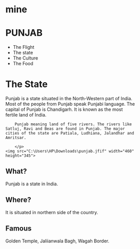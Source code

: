 # mine
<html>
<head>
<meta name="viewport" content="width=device-width, initial-scale=1.0">
<style>
* {
  box-sizing: border-box;
}

img {
  width: 100%;
  height: auto;
}

.row:after {
  content: "";
  clear: both;
  display: table;
}

[class*="col-"] {
  float: left;
  padding: 15px;
  width: 100%;
}

@media only screen and (min-width:600px)
  {.col-s-1 {width: 8.33%;}
  .col-s-2 {width: 16.66%;}
  .col-s-3 {width: 25%;}
  .col-s-4 {width: 33.33%;}
  .col-s-5 {width: 41.66%;}
  .col-s-6 {width: 50%;}
  .col-s-7 {width: 58.33%;}
  .col-s-8 {width: 66.66%;}
  .col-s-9 {width: 75%;}
  .col-s-10 {width: 83.33%;}
  .col-s-11 {width: 91.66%;}
  .col-s-12 {width: 100%;}
}

  @media only screen and (min-width: 768px) {
  .col-1 {width: 8.33%;}
  .col-2 {width: 16.66%;}
  .col-3 {width: 25%;}
  .col-4 {width: 33.33%;}
  .col-5 {width: 41.66%;}
  .col-6 {width: 50%;}
  .col-7 {width: 58.33%;}
  .col-8 {width: 66.66%;}
  .col-9 {width: 75%;}
  .col-10 {width: 83.33%;}
  .col-11 {width: 91.66%;}
  .col-12 {width: 100%;}
}


html {
  font-family: "Lucida Sans", sans-serif;
}

.header {
  background-color: #9933cc;
  color: #ffffff;
  padding: 15px;
  text-align: center;
}

.menu ul {
  list-style-type: none;
  margin: 0;
  padding: 0;
}

.menu li {
  padding: 8px;
  margin-bottom: 7px;
  background-color :#33b5e5;
  color: #ffffff;
  box-shadow: 0 1px 3px rgba(0,0,0,0.12), 0 1px 2px rgba(0,0,0,0.24);
}

.menu li:hover {
  background-color: #0099cc;
}

.aside {
  background-color: #33b5e5;
  padding: 15px;
  color: #ffffff;
  text-align: center;
  font-size: 14px;
  box-shadow: 0 1px 3px rgba(0,0,0,0.12), 0 1px 2px rgba(0,0,0,0.24);
}



</style>
</head>
<body>

<div class="header">
  <h1>PUNJAB</h1>
</div>

<div class="row">
  <div class="col-3 col-s-3 menu">
    <ul>
      <li>The Flight</li>
      <li>The state</li>
      <li>The Culture</li>
      <li>The Food</li>
    </ul>
  </div>

  <div class="col-6 col-s-9">
    <h1>The State</h1>
    <p>Punjab is a state situated in the North-Western part of India. Most of the people from Punjab speak Punjabi language. The capital of Punjab is Chandigarh. It is known as the most fertile land of India.

        Punjab meaning land of five rivers. The rivers like Satluj, Ravi and Beas are found in Punjab. The major cities of the state are Patiala, Ludhiana, Jalandhar and Amritsar.
        
        </p>
    <img src="C:\Users\HP\Downloads\punjab.jfif" width="460" height="345">
  </div>

  <div class="col-3 col-s-12">
    <div class="aside">
      <h2>What?</h2>
      <p>Punjab is a state in India.</p>
      <h2>Where?</h2>
      <p>It is situated in northern side of the country.</p>
      <h2>Famous</h2>
      <p> Golden Temple, Jaliianwala Bagh, Wagah Border.</p>
    </div>
  </div>
</div>



</body>
</html>
